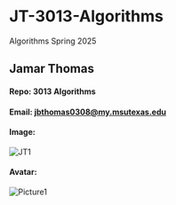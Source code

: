 # JT-3013-Algorithms
Algorithms Spring 2025

## Jamar Thomas 

#### Repo: 3013 Algorithms

#### Email: jbthomas0308@my.msutexas.edu

#### Image:

![JT1](https://github.com/user-attachments/assets/b8486a9c-6229-43bc-b70f-3155c35cb49c)

#### Avatar:

![Picture1](https://github.com/user-attachments/assets/708c35c8-0628-4bd8-ac6c-38474504b09b)
